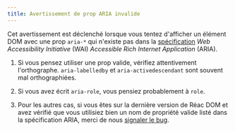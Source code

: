 ```yaml
---
title: Avertissement de prop ARIA invalide
---
```


Cet avertissement est déclenché lorsque vous tentez d'afficher un élément DOM avec une prop `aria-*` qui n'existe pas dans la [spécification](https://www.w3.org/TR/wai-aria-1.1/#states_and_properties) *Web Accessibility Initiative* (WAI) *Accessible Rich Internet Application* (ARIA).

1. Si vous pensez utiliser une prop valide, vérifiez attentivement l'orthographe. `aria-labelledby` et `aria-activedescendant` sont souvent mal orthographiées.

2. Si vous avez écrit `aria-role`, vous pensiez probablement à `role`.

3. Pour les autres cas, si vous êtes sur la dernière version de Réac DOM et avez vérifié que vous utilisiez bien un nom de propriété valide listé dans la spécification ARIA, merci de nous [signaler le bug](https://github.com/facebook/Réac/issues/new/choose).
